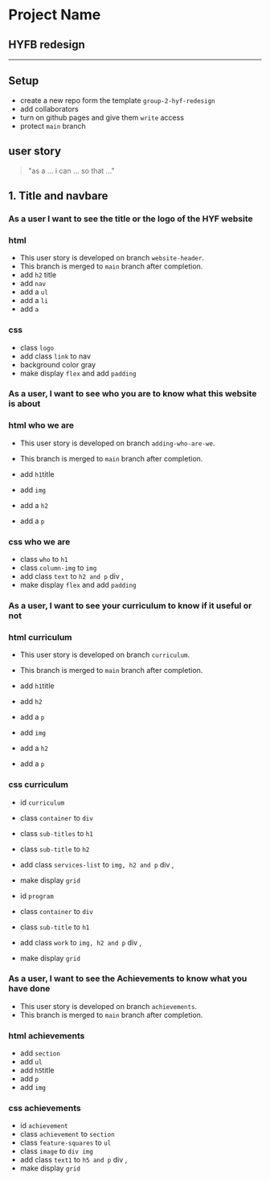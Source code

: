 # Project Name

## HYFB redesign

---

## Setup

- create a new repo form the template `group-2-hyf-redesign`
- add collaborators
- turn on github pages and give them `write` access
- protect `main` branch

## user story

<!-- each issue created from this section will have the `for: user story` label -->

> "as a ... i can ... so that ..."

## 1. Title and navbare

### As a user I want to see the title or the logo of the HYF website

### html

- This user story is developed on branch `website-header`.
- This branch is merged to `main` branch after completion.
- add `h2` title
- add `nav`
- add a `ul`
- add a `li`
- add `a`

### css

- class `logo`
- add class `link` to nav
- background color gray
- make display `flex` and add `padding`

### As a user, I want to see who you are to know what this website is about

### html who we are

- This user story is developed on branch `adding-who-are-we`.
- This branch is merged to `main` branch after completion.

- add `h1`title
- add `img`
- add a `h2`
- add a `p`

### css who we are

- class `who` to `h1`
- class `column-img` to `img`
- add class `text` to `h2 and p` div ,
- make display `flex` and add `padding`

### As a user, I want to see your curriculum to know if it useful or not

### html curriculum

- This user story is developed on branch `curriculum`.
- This branch is merged to `main` branch after completion.

- add `h1`title
- add `h2`
- add a `p`
- add `img`
- add a `h2`
- add a `p`

### css curriculum

- id `curriculum`
- class `container` to `div`
- class `sub-titles` to `h1`
- class `sub-title` to `h2`
- add class `services-list` to `img, h2 and p` div ,
- make display `grid`

- id `program`
- class `container` to `div`
- class `sub-title` to `h1`
- add class `work` to `img, h2 and p` div ,
- make display `grid`

### As a user, I want to see the Achievements to know what you have done

- This user story is developed on branch `achievements`.
- This branch is merged to `main` branch after completion.

### html achievements

- add `section`
- add `ul`
- add `h5`title
- add `p`
- add `img`

### css achievements

- id `achievement`
- class `achievement` to `section`
- class `feature-squares` to `ul`
- class `image` to `div img`
- add class `text1` to `h5 and p` div ,
- make display `grid`
